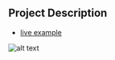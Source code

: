 ## Project Description

* [live example](https://tae898.github.io/website-templates/startbootstrap-sb-admin-2-1.0.5)

![alt text](https://github.com/learning-zone/website-templates/blob/master/assets/startbootstrap-sb-admin-2-1.0.5.png "startbootstrap-sb-admin-2-1.0.5")
